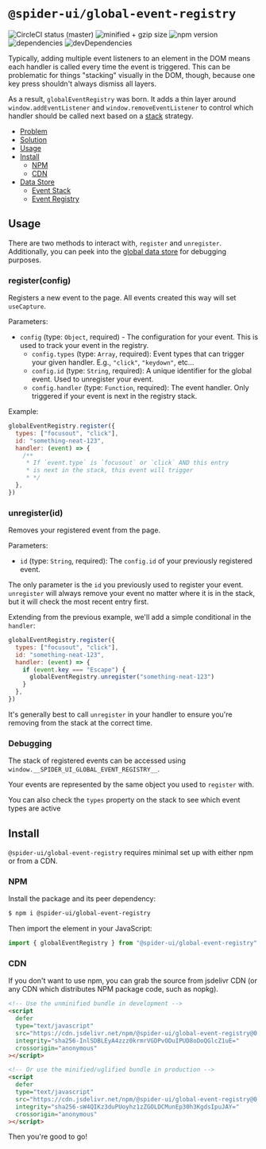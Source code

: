 # `@spider-ui/global-event-registry`

![CircleCI status (master)](https://badgen.net/circleci/github/geotrev/spider-ui/master) ![minified + gzip size](https://badgen.net/bundlephobia/minzip/@spider-ui/global-event-registry) ![npm version](https://badgen.net/npm/v/@spider-ui/global-event-registry) ![dependencies](https://badgen.net/david/dep/geotrev/spider-ui/packages/global-event-registry) ![devDependencies](https://badgen.net/david/dev/geotrev/spider-ui/packages/global-event-registry)

Typically, adding multiple event listeners to an element in the DOM means each handler is called every time the event is triggered. This can be problematic for things "stacking" visually in the DOM, though, because one key press shouldn't always dismiss all layers.

As a result, `globalEventRegistry` was born. It adds a thin layer around `window.addEventListener` and `window.removeEventListener` to control which handler should be called next based on a [stack](https://en.wikibooks.org/wiki/Data_Structures/Stacks_and_Queues#stacks) strategy.

- [Problem](#problem)
- [Solution](#solution)
- [Usage](#usage)
- [Install](#install)
  - [NPM](#npm)
  - [CDN](#cdn)
- [Data Store](#data-store)
  - [Event Stack](#event-stack)
  - [Event Registry](#event-registry)

## Usage

There are two methods to interact with, `register` and `unregister`. Additionally, you can peek into the [global data store](#debugging) for debugging purposes.

### register(config)

Registers a new event to the page. All events created this way will set `useCapture`.

Parameters:

- `config` (type: `Object`, required) - The configuration for your event. This is used to track your event in the registry.
  - `config.types` (type: `Array`, required): Event types that can trigger your given handler. E.g., `"click"`, `"keydown"`, etc...
  - `config.id` (type: `String`, required): A unique identifier for the global event. Used to unregister your event.
  - `config.handler` (type: `Function`, required): The event handler. Only triggered if your event is next in the registry stack.

Example:

```js
globalEventRegistry.register({
  types: ["focusout", "click"],
  id: "something-neat-123",
  handler: (event) => {
    /**
     * If `event.type` is `focusout` or `click` AND this entry
     * is next in the stack, this event will trigger
     * */
  },
})
```

### unregister(id)

Removes your registered event from the page.

Parameters:

- `id` (type: `String`, required): The `config.id` of your previously registered event.

The only parameter is the `id` you previously used to register your event. `unregister` will always remove your event no matter where it is in the stack, but it will check the most recent entry first.

Extending from the previous example, we'll add a simple conditional in the `handler`:

```js
globalEventRegistry.register({
  types: ["focusout", "click"],
  id: "something-neat-123",
  handler: (event) => {
    if (event.key === "Escape") {
      globalEventRegistry.unregister("something-neat-123")
    }
  },
})
```

It's generally best to call `unregister` in your handler to ensure you're removing from the stack at the correct time.

### Debugging

The stack of registered events can be accessed using `window.__SPIDER_UI_GLOBAL_EVENT_REGISTRY__`.

Your events are represented by the same object you used to `register` with.

You can also check the `types` property on the stack to see which event types are active

## Install

`@spider-ui/global-event-registry` requires minimal set up with either npm or from a CDN.

### NPM

Install the package and its peer dependency:

```sh
$ npm i @spider-ui/global-event-registry
```

Then import the element in your JavaScript:

```js
import { globalEventRegistry } from "@spider-ui/global-event-registry"
```

### CDN

If you don't want to use npm, you can grab the source from jsdelivr CDN (or any CDN which distributes NPM package code, such as nopkg).

```html
<!-- Use the unminified bundle in development -->
<script
  defer
  type="text/javascript"
  src="https://cdn.jsdelivr.net/npm/@spider-ui/global-event-registry@0.2.7/dist/global-event-registry.js"
  integrity="sha256-InlSDBLEyA4zzz0krmrVGDPvODuIPUD8oDoQGlcZ1uE="
  crossorigin="anonymous"
></script>

<!-- Or use the minified/uglified bundle in production -->
<script
  defer
  type="text/javascript"
  src="https://cdn.jsdelivr.net/npm/@spider-ui/global-event-registry@0.2.7/dist/global-event-registry.min.js"
  integrity="sha256-sW4QIKz3duPUoyhz1zZGOLDCMunEp30h3KgdsIpuJAY="
  crossorigin="anonymous"
></script>
```

Then you're good to go!
